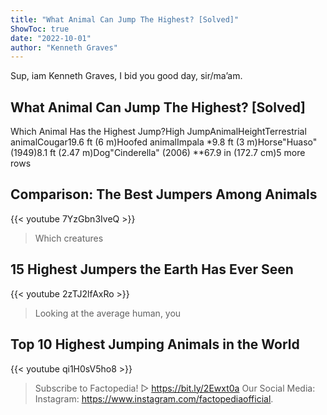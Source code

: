 ```yaml
---
title: "What Animal Can Jump The Highest? [Solved]"
ShowToc: true 
date: "2022-10-01"
author: "Kenneth Graves" 
---
```


Sup, iam Kenneth Graves, I bid you good day, sir/ma’am.
## What Animal Can Jump The Highest? [Solved]
Which Animal Has the Highest Jump?High JumpAnimalHeightTerrestrial animalCougar19.6 ft (6 m)Hoofed animalImpala *9.8 ft (3 m)Horse"Huaso" (1949)8.1 ft (2.47 m)Dog"Cinderella" (2006) **67.9 in (172.7 cm)5 more rows

## Comparison: The Best Jumpers Among Animals
{{< youtube 7YzGbn3IveQ >}}
>Which creatures 

## 15 Highest Jumpers the Earth Has Ever Seen
{{< youtube 2zTJ2lfAxRo >}}
>Looking at the average human, you 

## Top 10 Highest Jumping Animals in the World
{{< youtube qi1H0sV5ho8 >}}
>Subscribe to Factopedia! ▷ https://bit.ly/2Ewxt0a Our Social Media: Instagram: https://www.instagram.com/factopediaofficial.

